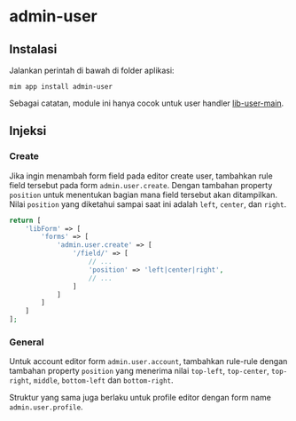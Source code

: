 # admin-user

## Instalasi

Jalankan perintah di bawah di folder aplikasi:

```
mim app install admin-user
```

Sebagai catatan, module ini hanya cocok untuk user handler [lib-user-main](https://github.com/getmim/lib-user-main).

## Injeksi

### Create

Jika ingin menambah form field pada editor create user, tambahkan rule field tersebut pada form `admin.user.create`.
Dengan tambahan property `position` untuk menentukan bagian mana field tersebut akan ditampilkan. Nilai `position` yang
diketahui sampai saat ini adalah `left`, `center`, dan `right`.

```php
return [
    'libForm' => [
        'forms' => [
            'admin.user.create' => [
                '/field/' => [
                    // ...
                    'position' => 'left|center|right',
                    // ...
                ]
            ]
        ]
    ]
];
```

### General

Untuk account editor form `admin.user.account`, tambahkan rule-rule dengan tambahan property `position` yang menerima
nilai `top-left`, `top-center`, `top-right`, `middle`, `bottom-left` dan `bottom-right`.

Struktur yang sama juga berlaku untuk profile editor dengan form name `admin.user.profile`.